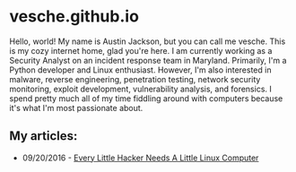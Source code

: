 # vesche.github.io

Hello, world! My name is Austin Jackson, but you can call me vesche. This is my cozy internet home, glad you're here. I am currently working as a Security Analyst on an incident response team in Maryland. Primarily, I'm a Python developer and Linux enthusiast. However, I'm also interested in malware, reverse engineering, penetration testing, network security monitoring, exploit development, vulnerability analysis, and forensics. I spend pretty much all of my time fiddling around with computers because it's what I'm most passionate about.

## My articles:
* 09/20/2016 - [Every Little Hacker Needs A Little Linux Computer](articles/00-little-hacker.md)
